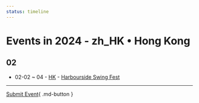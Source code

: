 ```yaml
---
status: timeline
---
```


# Events in 2024 - zh_HK • Hong Kong

## 02

- 02-02 ~ 04 - [HK](HK.md) - [Harbourside Swing Fest](harbourside-swing-fest.md)


---

[Submit Event](https://github.com/swingdance/events/issues/new?assignees=&labels=add+event&projects=&template=02-add_entity.yml&title=Add%20Event%3A%20zh_HK%20%E2%80%A2%20%3CName%3E&region=zh_HK&province=&city=&org_id=){ .md-button }
